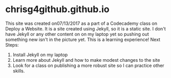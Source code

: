 # chrisg4github.github.io
This site was created on07/13/2017 as a part of a Codecademy class on Deploy a Website.  It is a site created using
Jekyll, so it is a static site.  I don't have Jekyll or any other content on on my laptop yet so pushing out something
new isn't in the picture yet.  This is a learning experience!
Next Steps:
1) Install Jekyll on my laptop
2) Learn more about Jekyll and how to make modest changes to the site
3) Look for a class on publishing a more robust site so I can practice other skills.
